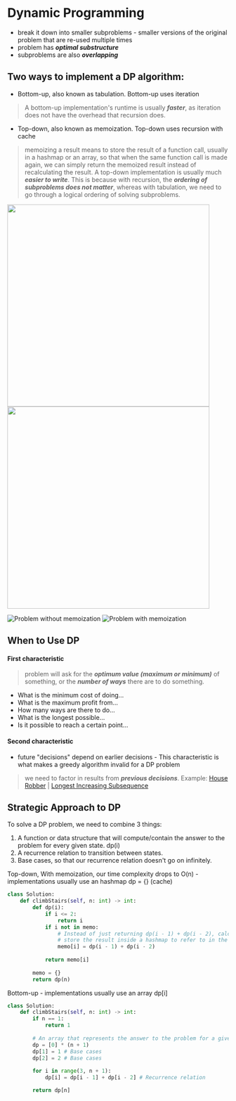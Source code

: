 # Dynamic Programming
- break it down into smaller subproblems - smaller versions of the original problem that are re-used multiple times
- problem has ***optimal substructure***
- subproblems are also ***overlapping***

## Two ways to implement a DP algorithm:
- Bottom-up, also known as tabulation.
Bottom-up uses iteration
> A bottom-up implementation's runtime is usually ***faster***, as iteration does not have the overhead that recursion does.
- Top-down, also known as memoization.
Top-down uses recursion with cache
> memoizing a result means to store the result of a function call, usually in a hashmap or an array, so that when the same function call is made again, we can simply return the memoized result instead of recalculating the result.
> A top-down implementation is usually much ***easier to write***. This is because with recursion, the ***ordering of subproblems does not matter***, whereas with tabulation, we need to go through a logical ordering of solving subproblems.

<img src="https://github.com/MaryamZahiri/LC-Algorithms/assets/52676399/68f5510f-1527-4724-8097-cee97a68b8a1" width="460"> <img src="https://github.com/MaryamZahiri/LC-Algorithms/assets/52676399/a21ef85e-d7a2-43db-92ab-c0c80026a570" width="460">

![Problem without memoization](https://github.com/MaryamZahiri/LC-Algorithms/assets/52676399/68f5510f-1527-4724-8097-cee97a68b8a1)
![Problem with memoization](https://github.com/MaryamZahiri/LC-Algorithms/assets/52676399/a21ef85e-d7a2-43db-92ab-c0c80026a570)

## When to Use DP
#### First characteristic 
> problem will ask for the ***optimum value (maximum or minimum)*** of something, or the ***number of ways*** there are to do something.
- What is the minimum cost of doing...
- What is the maximum profit from...
- How many ways are there to do...
- What is the longest possible...
- Is it possible to reach a certain point...

#### Second characteristic
- future "decisions" depend on earlier decisions - This characteristic is what makes a greedy algorithm invalid for a DP problem
> we need to factor in results from ***previous decisions***.
Example: [House Robber](https://leetcode.com/problems/house-robber/description/) | [Longest Increasing Subsequence](https://leetcode.com/problems/longest-increasing-subsequence/description/)

## Strategic Approach to DP
To solve a DP problem, we need to combine 3 things:
1. A function or data structure that will compute/contain the answer to the problem for every given state. dp(i)
2. A recurrence relation to transition between states.
3. Base cases, so that our recurrence relation doesn't go on infinitely.

Top-down, With memoization, our time complexity drops to O(n) - implementations usually use an hashmap dp = {} (cache)
```python
class Solution:
    def climbStairs(self, n: int) -> int:
        def dp(i):
            if i <= 2: 
                return i
            if i not in memo:
                # Instead of just returning dp(i - 1) + dp(i - 2), calculate it once and then
                # store the result inside a hashmap to refer to in the future.
                memo[i] = dp(i - 1) + dp(i - 2)
            
            return memo[i]
        
        memo = {}
        return dp(n)
```

Bottom-up - implementations usually use an array dp[i]
```python
class Solution:
    def climbStairs(self, n: int) -> int:
        if n == 1:
            return 1
            
        # An array that represents the answer to the problem for a given state
        dp = [0] * (n + 1)
        dp[1] = 1 # Base cases
        dp[2] = 2 # Base cases
        
        for i in range(3, n + 1):
            dp[i] = dp[i - 1] + dp[i - 2] # Recurrence relation

        return dp[n]
```